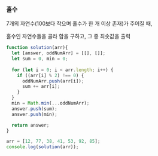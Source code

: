<h3>홀수</h3>
<p>7개의 자연수(100보다 작으며 홀수가 한 개 이상 존재)가 주어질 때,</p>
<p>홀수인 자연수들을 골라 합을 구하고, 그 중 최솟값을 출력</p>

```js
function solution(arr){
  let [answer, oddNumArr] = [[], []];
  let sum = 0, min = 0;
  
  for (let i = 0; i < arr.length; i++) {
    if ((arr[i] % 2) !== 0) {
      oddNumArr.push(arr[i]);
      sum += arr[i];
    }
  }
  min = Math.min(...oddNumArr);
  answer.push(sum);
  answer.push(min);

  return answer;
}

arr = [12, 77, 38, 41, 53, 92, 85];
console.log(solution(arr));
```
